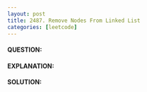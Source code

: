 ```yaml
---
layout: post
title: 2487. Remove Nodes From Linked List
categories: [leetcode]
---
```

#### QUESTION:

#### EXPLANATION:

#### SOLUTION:
```java
```
